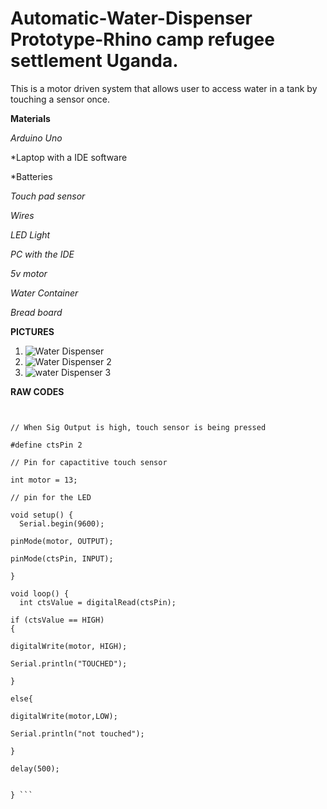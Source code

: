 # Automatic-Water-Dispenser Prototype-Rhino camp refugee settlement Uganda.
This is a motor driven system that allows user to access water in a tank by touching a sensor once.

**Materials**

*Arduino Uno*

*Laptop with a IDE software

*Batteries 

*Touch pad sensor*

*Wires*

*LED Light*

*PC with the IDE*

*5v motor*

*Water Container*

*Bread board*


**PICTURES**

1. ![Water Dispenser](https://user-images.githubusercontent.com/56769901/156925389-1d5acf67-4d15-470c-8a10-a6b49437012c.png)
2. ![Water Dispenser 2](https://user-images.githubusercontent.com/56769901/156925403-fb6b7506-7704-4993-9e84-f46169fcd98c.png)
3. ![water Dispenser 3](https://user-images.githubusercontent.com/56769901/156925440-6364a682-045f-4671-a247-3107813820d9.png)



**RAW CODES**

``` // Maliamungu touch water dispenser prototype.


// When Sig Output is high, touch sensor is being pressed

#define ctsPin 2

// Pin for capactitive touch sensor

int motor = 13;

// pin for the LED

void setup() {
  Serial.begin(9600);

pinMode(motor, OUTPUT);

pinMode(ctsPin, INPUT);

}

void loop() {
  int ctsValue = digitalRead(ctsPin);

if (ctsValue == HIGH)
{

digitalWrite(motor, HIGH);

Serial.println("TOUCHED");

}

else{

digitalWrite(motor,LOW);

Serial.println("not touched");

}

delay(500);


} ```
